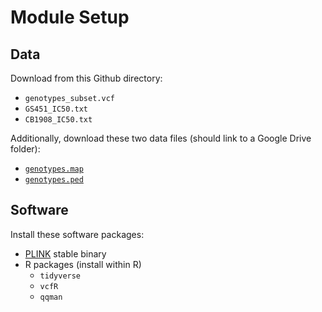 # Module Setup

## Data

Download from this Github directory:

* `genotypes_subset.vcf`
* `GS451_IC50.txt`
* `CB1908_IC50.txt`

Additionally, download these two data files (should link to a Google Drive folder):

* [`genotypes.map`](https://drive.google.com/file/d/1noXV_HRdOFhOT3a5A_z6Bmv4h97rEiCc/view?usp=share_link)
* [`genotypes.ped`](https://drive.google.com/file/d/1ji6y_Z4-vEAtCV0q7JFy5oYjlZMML-u1/view?usp=share_link)

## Software

Install these software packages:

* [PLINK](https://www.cog-genomics.org/plink/) stable binary
* R packages (install within R)
	* `tidyverse`
	* `vcfR`
	* `qqman`
